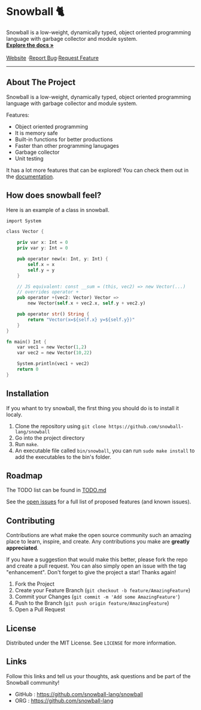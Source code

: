 
# Snowball 🐈 

<p>

  Snowball is a low-weight, dynamically typed, object oriented programming language with garbage collector and module system.
    <br />
    <a href=""><strong>Explore the docs »</strong></a>
    <br />
    <br />
    <a href="">Website</a> ·<a href="">Report Bug</a>·<a href="">Request Feature</a>
</p>

<hr>

## About The Project

Snowball is a low-weight, dynamically typed, object oriented programming language with garbage collector and module system.

Features:
* Object oriented programming
* It is memory safe
* Built-in functions for better productions
* Faster than other programming lanugages
* Garbage collector
* Unit testing

It has a lot more features that can be explored! You can check them out in the [documentation]().

## How does snowball feel?

Here is an example of a class in snowball.

```rs
import System

class Vector {

    priv var x: Int = 0
    priv var y: Int = 0

    pub operator new(x: Int, y: Int) {
        self.x = x
        self.y = y
    }

    // JS equivalent: const __sum = (this, vec2) => new Vector(...)
    // overrides operator +
    pub operator +(vec2: Vector) Vector =>
        new Vector(self.x + vec2.x, self.y + vec2.y)

    pub operator str() String {
        return "Vector(x=${self.x} y=${self.y})"
    }
}

fn main() Int {
    var vec1 = new Vector(1,2)
    var vec2 = new Vector(10,22)

    System.println(vec1 + vec2)
    return 0
}
```

## Installation

If you whant to try snowball, the first thing you should do is to install it localy.

1. Clone the repository using `git clone https://github.com/snowball-lang/snowball`
2. Go into the project directory
3. Run `make`.
4. An executable file called `bin/snowball`, you can run `sudo make install` to add the executables to the bin's folder.

## Roadmap

The TODO list can be found in [TODO.md](./TODO.md)

See the [open issues]() for a full list of proposed features (and known issues).

## Contributing

Contributions are what make the open source community such an amazing place to learn, inspire, and create. Any contributions you make are **greatly appreciated**.

If you have a suggestion that would make this better, please fork the repo and create a pull request. You can also simply open an issue with the tag "enhancement".
Don't forget to give the project a star! Thanks again!

1. Fork the Project
2. Create your Feature Branch (`git checkout -b feature/AmazingFeature`)
3. Commit your Changes (`git commit -m 'Add some AmazingFeature'`)
4. Push to the Branch (`git push origin feature/AmazingFeature`)
5. Open a Pull Request

## License

Distributed under the MIT License. See `LICENSE` for more information.

## Links

Follow this links and tell us your thoughts, ask questions and be part of the Snowball community!

* GitHub : https://github.com/snowball-lang/snowball
* ORG    : https://github.com/snowball-lang
